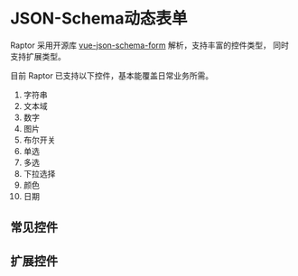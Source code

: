 # JSON-Schema动态表单
Raptor 采用开源库 [vue-json-schema-form](https://github.com/lljj-x/vue-json-schema-form) 解析，支持丰富的控件类型，
同时支持扩展类型。

目前 Raptor 已支持以下控件，基本能覆盖日常业务所需。

1. 字符串
2. 文本域
3. 数字
4. 图片
5. 布尔开关
6. 单选
7. 多选
8. 下拉选择
9. 颜色
10. 日期

## 常见控件

## 扩展控件
